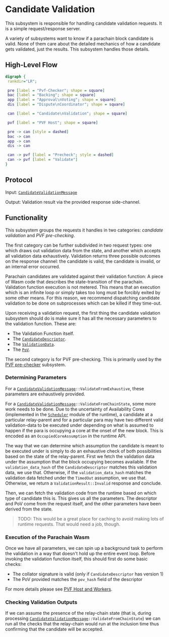 # Candidate Validation

This subsystem is responsible for handling candidate validation requests. It is a simple request/response server.

A variety of subsystems want to know if a parachain block candidate is valid. None of them care about the detailed
mechanics of how a candidate gets validated, just the results. This subsystem handles those details.

## High-Level Flow

```dot process
digraph {
 rankdir="LR";

 pre [label = "Pvf-Checker"; shape = square]
 bac [label = "Backing"; shape = square]
 app [label = "Approval\nVoting"; shape = square]
 dis [label = "Dispute\nCoordinator"; shape = square]

 can [label = "Candidate\nValidation"; shape = square]

 pvf [label = "PVF Host"; shape = square]

 pre -> can [style = dashed]
 bac -> can
 app -> can
 dis -> can

 can -> pvf [label = "Precheck"; style = dashed]
 can -> pvf [label = "Validate"]
}
```

## Protocol

Input: [`CandidateValidationMessage`](../../types/overseer-protocol.md#validation-request-type)

Output: Validation result via the provided response side-channel.

## Functionality

This subsystem groups the requests it handles in two categories:  *candidate validation* and *PVF pre-checking*.

The first category can be further subdivided in two request types: one which draws out validation data from the state,
and another which accepts all validation data exhaustively. Validation returns three possible outcomes on the response
channel: the candidate is valid, the candidate is invalid, or an internal error occurred.

Parachain candidates are validated against their validation function: A piece of Wasm code that describes the
state-transition of the parachain. Validation function execution is not metered. This means that an execution which is
an infinite loop or simply takes too long must be forcibly exited by some other means. For this reason, we recommend
dispatching candidate validation to be done on subprocesses which can be killed if they time-out.

Upon receiving a validation request, the first thing the candidate validation subsystem should do is make sure it has
all the necessary parameters to the validation function. These are:
  * The Validation Function itself.
  * The [`CandidateDescriptor`](../../types/candidate.md#candidatedescriptor).
  * The [`ValidationData`](../../types/candidate.md#validationdata).
  * The [`PoV`](../../types/availability.md#proofofvalidity).

The second category is for PVF pre-checking. This is primarily used by the [PVF pre-checker](pvf-prechecker.md)
subsystem.

### Determining Parameters

For a [`CandidateValidationMessage`][CVM]`::ValidateFromExhaustive`, these parameters are exhaustively provided.

For a [`CandidateValidationMessage`][CVM]`::ValidateFromChainState`, some more work needs to be done. Due to the
uncertainty of Availability Cores (implemented in the [`Scheduler`](../../runtime/scheduler.md) module of the runtime),
a candidate at a particular relay-parent and for a particular para may have two different valid validation-data to be
executed under depending on what is assumed to happen if the para is occupying a core at the onset of the new block.
This is encoded as an `OccupiedCoreAssumption` in the runtime API.

The way that we can determine which assumption the candidate is meant to be executed under is simply to do an exhaustive
check of both possibilities based on the state of the relay-parent. First we fetch the validation data under the
assumption that the block occupying becomes available. If the `validation_data_hash` of the `CandidateDescriptor`
matches this validation data, we use that. Otherwise, if the `validation_data_hash` matches the validation data fetched
under the `TimedOut` assumption, we use that. Otherwise, we return a `ValidationResult::Invalid` response and conclude.

Then, we can fetch the validation code from the runtime based on which type of candidate this is. This gives us all the
parameters. The descriptor and PoV come from the request itself, and the other parameters have been derived from the
state.

> TODO: This would be a great place for caching to avoid making lots of runtime requests. That would need a job, though.

### Execution of the Parachain Wasm

Once we have all parameters, we can spin up a background task to perform the validation in a way that doesn't hold up
the entire event loop. Before invoking the validation function itself, this should first do some basic checks:
  * The collator signature is valid (only if `CandidateDescriptor` has version 1)
  * The PoV provided matches the `pov_hash` field of the descriptor

For more details please see [PVF Host and Workers](pvf-host-and-workers.md).

### Checking Validation Outputs

If we can assume the presence of the relay-chain state (that is, during processing
[`CandidateValidationMessage`][CVM]`::ValidateFromChainState`) we can run all the checks that the relay-chain would run
at the inclusion time thus confirming that the candidate will be accepted.

[CVM]: ../../types/overseer-protocol.md#validationrequesttype

